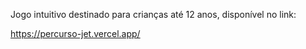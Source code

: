 Jogo intuitivo destinado para crianças até 12 anos, disponível no link: 

https://percurso-jet.vercel.app/